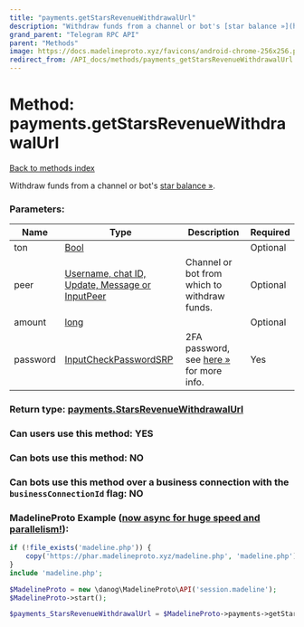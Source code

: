 ```yaml
---
title: "payments.getStarsRevenueWithdrawalUrl"
description: "Withdraw funds from a channel or bot's [star balance »](https://core.telegram.org/api/stars#withdrawing-stars)."
grand_parent: "Telegram RPC API"
parent: "Methods"
image: https://docs.madelineproto.xyz/favicons/android-chrome-256x256.png
redirect_from: /API_docs/methods/payments_getStarsRevenueWithdrawalUrl.html
---
```

# Method: payments.getStarsRevenueWithdrawalUrl
[Back to methods index](index.html)



Withdraw funds from a channel or bot's [star balance »](https://core.telegram.org/api/stars#withdrawing-stars).

### Parameters:

| Name     |    Type       | Description | Required |
|----------|---------------|-------------|----------|
|ton|[Bool](/API_docs/types/Bool.html) |  | Optional|
|peer|[Username, chat ID, Update, Message or InputPeer](/API_docs/types/InputPeer.html) | Channel or bot from which to withdraw funds. | Optional|
|amount|[long](/API_docs/types/long.html) |  | Optional|
|password|[InputCheckPasswordSRP](/API_docs/types/InputCheckPasswordSRP.html) | 2FA password, see [here »](https://core.telegram.org/api/srp#using-the-2fa-password) for more info. | Yes|


### Return type: [payments.StarsRevenueWithdrawalUrl](/API_docs/types/payments.StarsRevenueWithdrawalUrl.html)

### Can users use this method: **YES**


### Can bots use this method: **NO**


### Can bots use this method over a business connection with the `businessConnectionId` flag: **NO**


### MadelineProto Example ([now async for huge speed and parallelism!](https://docs.madelineproto.xyz/docs/ASYNC.html)):


```php
if (!file_exists('madeline.php')) {
    copy('https://phar.madelineproto.xyz/madeline.php', 'madeline.php');
}
include 'madeline.php';

$MadelineProto = new \danog\MadelineProto\API('session.madeline');
$MadelineProto->start();

$payments_StarsRevenueWithdrawalUrl = $MadelineProto->payments->getStarsRevenueWithdrawalUrl(ton: $Bool, peer: $InputPeer, amount: $long, password: $InputCheckPasswordSRP, );
```

